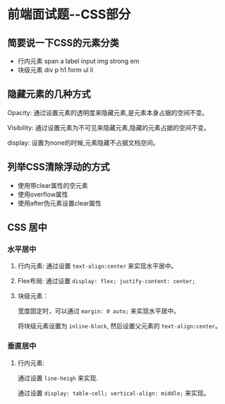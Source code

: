 # 前端面试题--CSS部分

## 简要说一下CSS的元素分类

* 行内元素
    span a label input img strong em
* 块级元素
    div p h1 form ul li

## 隐藏元素的几种方式

Opacity: 通过设置元素的透明度来隐藏元素,是元素本身占据的空间不变。

Visibility: 通过设置元素为不可见来隐藏元素,隐藏的元素占据的空间不变。

display: 设置为none的时候,元素隐藏不占据文档空间。

## 列举CSS清除浮动的方式

* 使用带clear属性的空元素
* 使用overflow属性
* 使用after伪元素设置clear属性

## CSS 居中

### 水平居中
1. 行内元素: 通过设置 `text-align:center` 来实现水平居中。

1. Flex布局: 通过设置 `display: flex; justify-content: center;`

1. 块级元素： 

    宽度固定时，可以通过 `margin: 0 auto;` 来实现水平居中。

    将块级元素设置为 `inline-block`, 然后设置父元素的 `text-align:center`。

### 垂直居中
1. 行内元素: 

    通过设置 `line-heigh` 来实现.

    通过设置 `display: table-cell; vertical-align: middle;` 来实现。


